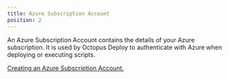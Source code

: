 ```yaml
---
title: Azure Subscription Account
position: 2
---
```



An Azure Subscription Account contains the details of your Azure subscription. It is used by Octopus Deploy to authenticate with Azure when deploying or executing scripts.


[Creating an Azure Subscription Account.](/docs/guides/azure-deployments/creating-an-azure-account.md)
